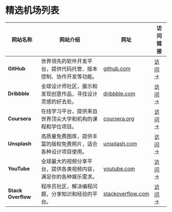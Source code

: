 # 精选机场列表

| 网站名称         | 网站介绍                                                                 | 网址                | 访问链接         |
|------------------|--------------------------------------------------------------------------|---------------------|------------------|
| **GitHub**       | 世界领先的软件开发平台，提供代码托管、版本控制、协作开发等功能。         | [github.com](https://github.com) | [访问 →](https://github.com) |
| **Dribbble**     | 全球设计师社区，展示和发现创意作品，寻找设计灵感的好去处。               | [dribbble.com](https://dribbble.com) | [访问 →](https://dribbble.com) |
| **Coursera**     | 在线学习平台，提供来自世界顶尖大学和机构的课程和学位项目。               | [coursera.org](https://coursera.org) | [访问 →](https://coursera.org) |
| **Unsplash**     | 高质量免费图库，提供丰富的版权免费照片，适合各种设计项目使用。           | [unsplash.com](https://unsplash.com) | [访问 →](https://unsplash.com) |
| **YouTube**      | 全球最大的视频分享平台，提供各类视频内容，满足你的各种娱乐需求。         | [youtube.com](https://youtube.com) | [访问 →](https://youtube.com) |
| **Stack Overflow** | 程序员社区，解决编程问题，分享知识和经验的平台。                     | [stackoverflow.com](https://stackoverflow.com) | [访问 →](https://stackoverflow.com) |
